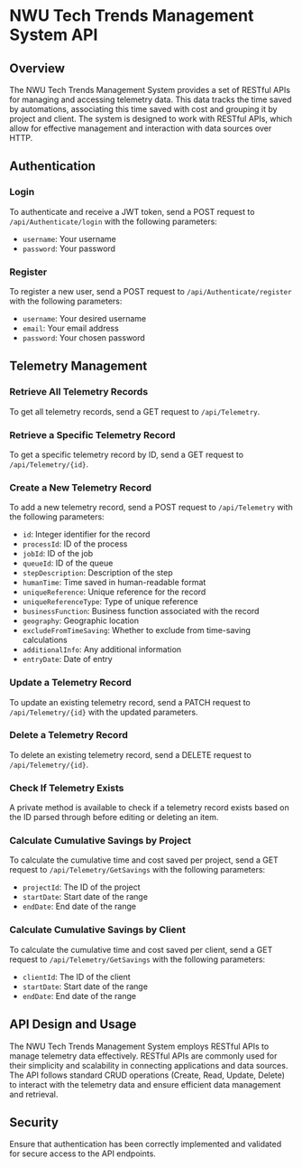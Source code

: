 # NWU Tech Trends Management System API

## Overview

The NWU Tech Trends Management System provides a set of RESTful APIs for managing and accessing telemetry data. This data tracks the time saved by automations, associating this time saved with cost and grouping it by project and client. The system is designed to work with RESTful APIs, which allow for effective management and interaction with data sources over HTTP.

## Authentication

### Login

To authenticate and receive a JWT token, send a POST request to `/api/Authenticate/login` with the following parameters:

- `username`: Your username
- `password`: Your password

### Register

To register a new user, send a POST request to `/api/Authenticate/register` with the following parameters:

- `username`: Your desired username
- `email`: Your email address
- `password`: Your chosen password

## Telemetry Management

### Retrieve All Telemetry Records

To get all telemetry records, send a GET request to `/api/Telemetry`.

### Retrieve a Specific Telemetry Record

To get a specific telemetry record by ID, send a GET request to `/api/Telemetry/{id}`.

### Create a New Telemetry Record

To add a new telemetry record, send a POST request to `/api/Telemetry` with the following parameters:

- `id`: Integer identifier for the record
- `processId`: ID of the process
- `jobId`: ID of the job
- `queueId`: ID of the queue
- `stepDescription`: Description of the step
- `humanTime`: Time saved in human-readable format
- `uniqueReference`: Unique reference for the record
- `uniqueReferenceType`: Type of unique reference
- `businessFunction`: Business function associated with the record
- `geography`: Geographic location
- `excludeFromTimeSaving`: Whether to exclude from time-saving calculations
- `additionalInfo`: Any additional information
- `entryDate`: Date of entry

### Update a Telemetry Record

To update an existing telemetry record, send a PATCH request to `/api/Telemetry/{id}` with the updated parameters.

### Delete a Telemetry Record

To delete an existing telemetry record, send a DELETE request to `/api/Telemetry/{id}`.

### Check If Telemetry Exists

A private method is available to check if a telemetry record exists based on the ID parsed through before editing or deleting an item.

### Calculate Cumulative Savings by Project

To calculate the cumulative time and cost saved per project, send a GET request to `/api/Telemetry/GetSavings` with the following parameters:

- `projectId`: The ID of the project
- `startDate`: Start date of the range
- `endDate`: End date of the range

### Calculate Cumulative Savings by Client

To calculate the cumulative time and cost saved per client, send a GET request to `/api/Telemetry/GetSavings` with the following parameters:

- `clientId`: The ID of the client
- `startDate`: Start date of the range
- `endDate`: End date of the range

## API Design and Usage

The NWU Tech Trends Management System employs RESTful APIs to manage telemetry data effectively. RESTful APIs are commonly used for their simplicity and scalability in connecting applications and data sources. The API follows standard CRUD operations (Create, Read, Update, Delete) to interact with the telemetry data and ensure efficient data management and retrieval.

## Security

Ensure that authentication has been correctly implemented and validated for secure access to the API endpoints.
